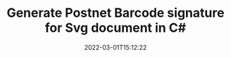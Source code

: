 ---
############################# Static ############################
layout: "auto-gen-signature"
date: 2022-03-01T15:12:22
draft: false
operation: Sign
signaturetype: Barcode
codetype: Postnet
fileformat: Svg
productName: .NET
lang: en
productCode: net
otherformats: pdf doc docx docm dot dotm dotx odt ott rtf xls xlsx xlsm xlsb csv ods ots xltx xltm ppt pptx pps ppsx odp otp potx potm pptm ppsm png jpg bmp gif tiff svg webp wmf
breadcrumb: Put  Barcode signature on Svg for C#

############################# Head ############################
head_title: "eSign Svg document with Postnet Barcode in C#"
head_description: "Create Postnet Barcode Signature and put it on Svg document with .NET using a couple lines of code. Use the GroupDocs Document Signature API for signing various file formats."

############################# Header ############################
title: "Generate Postnet Barcode signature for Svg document in C#"
description: "eSign your Svg business documents with Postnet Barcode. Generate Barcode signature quickly and easily with a few lines of code to set up signing options."
bg_image: "https://cms.admin.containerize.com/templates/aspose/App_Themes/V3/images/bg/header1.png"
bg_overlay: false
button:
    enable: true

############################# SubMenu ############################
submenu:
    enable: true

    left:
        img_alt: "GroupDocs.Signature for .NET"
        image: "https://cms.admin.containerize.com/templates/groupdocs/images/product-logos/90x90-noborder/groupdocs-signature-net.png"
        product: "GroupDocs.Signature"
        platform: ".NET"



############################# About ############################
about:
    enable: true
    title: "About GroupDocs.Signature for .NET API"
    content: |
        [GroupDocs.Signature for .NET](https://products.groupdocs.com/signature/net/) is a popular API for digital documents e-signing using many Barcode types like UPCA, UPCE, EAN13, EAN14, Code39, Code39Extended, Code128, Codabar, Postnet, ISBN, ITF14 and many others. Customers can create easily Barcodes providing just demanded text and put them on PDFs, MS Word documents, MS Excel workbooks, MS PowerPoint presentations, Adobe Photoshop files and various image formats. Barcodes placed in documents can be updated, searched, verified, deleted or previewed either. Moreover, barcodes customization is supported.
    

############################# Steps ############################
steps:
    enable: true
    title_left: "Steps to sign Svg with Barcode in C#"
    content_left: |
        [GroupDocs.Signature for .NET](https://products.groupdocs.com/signature/net/) provides ability to sign Svg documents with Barcode signatures quickly and easily.
        
        * Create an instance of Signature class providing Svg file supposed to signing as path or memory stream
        * Instantiate SignOptions class and set all demanded data.
        * Invoke the Signature.Sign() method passing output Svg file or memory stream

    title_right: " System Requirements"
    content_right: |
        GroupDocs.Signature for .NET are supported on all major platforms and operating systems. Before executing the code below, please make sure that you have the following prerequisites installed on your system.

        * Operating systems: Microsoft Windows, Linux, MacOS
        * Development environments: Microsoft Visual Studio, Xamarin, MonoDevelop
        * Frameworks: .NET Framework, .NET Standard, .NET Core, Mono
        * Get the latest GroupDocs.Signature for .NET from [Nuget](https://www.nuget.org/packages/groupdocs.signature)
         
    code: |
        ```csharp    
        
        // Set up input Svg file
        string filePath = "input.svg";
        // Set up output file
        string outputFilePath = "output.svg";

        // Instantiate Signature for input file
        using (var signature = new GroupDocs.Signature.Signature(filePath))
        {
                // create barcode option with predefined barcode text
                var options = new BarcodeSignOptions("BC12345678")
                {
                    // setup Barcode encoding type
                    EncodeType = BarcodeTypes.Postnet,

                    // set signature position
                    Left = 50,
                    Top = 50,
                    Width = 200,
                    Height = 50                                        
                };
                
                // sign Svg document
                SignResult result = signature.Sign(outputFilePath, options);
        }

        ```

############################# Demos ############################
demos:
    enable: true
    title: "Signing Svg documents with Barcode Live Demo"
    content: |
       Sign Svg file with various signatures right now by visiting the [GroupDocs.Signature App](https://products.groupdocs.app/signature/family) website. Free online demo waiting for you.

        
############################# About Formats ############################
about_formats:
    enable: true
    format:
        # format loop
        - icon: "fas fa-barcode"
          title: "About Postnet Barcode"
          content: |
            POSTNET (Postal Numeric Encoding Technique) is a barcode symbology used by the United States Postal Service to assist in directing mail.
          characterset: |
             Numeric digits (0-9).
          textcapacity: |
             Up to 11 characters.
          image: |
             iVBORw0KGgoAAAANSUhEUgAAACcAAAAjCAYAAAAXMhMjAAAAAXNSR0IArs4c6QAAAARnQU1BAACxjwv8YQUAAAAJcEhZcwAADsMAAA7DAcdvqGQAAACeSURBVFhH7c7BCkMxEELR/P9Pp1LoRrCXpi4Cbw5kIRKZtS82x52a407Ncae+HrfWer8Pyr+i/3NcQv/nuIT+z3EJ/X/Ocf9mlxuhsXZ2uREaa2eXG6Gxdna5ERprZ5cbobF2drkRGmtnlxuhsXZ2uREaa2eXG6Gxdna5ERprZ5cbobF2drkRGmtnlxuhsXZ2ubnAHHdqjjt18XF7vwDevzbHqsQWPwAAAABJRU5ErkJggg==

          link: ""

############################# More Formats ############################
more_formats:
    enable: true
    title: "Other supported Barcode signatures for C#"
    content: |
        "You can also sign Svg with other signature types. Please see the list below."
    format: 
           
       
back_to_top:
    enable: true
---